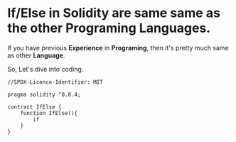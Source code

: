 # If/Else in **Solidity** are same same as the other Programing Languages.

If you have previous **Experience** in **Programing**, then it's pretty much same as other **Language**.

So, Let's dive into coding.

```solidity
//SPDX-Licence-Identifier: MIT

pragma solidity ^0.8.4;

contract IfElse {
    function IfElse(){
        if
    }
}
```
